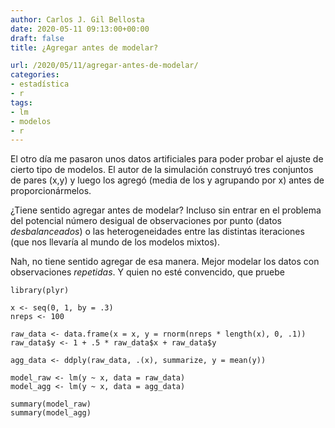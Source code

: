 ```yaml
---
author: Carlos J. Gil Bellosta
date: 2020-05-11 09:13:00+00:00
draft: false
title: ¿Agregar antes de modelar?

url: /2020/05/11/agregar-antes-de-modelar/
categories:
- estadística
- r
tags:
- lm
- modelos
- r
---
```





El otro día me pasaron unos datos artificiales para poder probar el ajuste de cierto tipo de modelos. El autor de la simulación construyó tres conjuntos de pares (x,y) y luego los agregó (media de los y agrupando por x) antes de proporcionármelos.







¿Tiene sentido agregar antes de modelar? Incluso sin entrar en el problema del potencial número desigual de observaciones por punto (datos _desbalanceados_) o las heterogeneidades entre las distintas iteraciones (que nos llevaría al mundo de los modelos mixtos).







Nah, no tiene sentido agregar de esa manera. Mejor modelar los datos con observaciones _repetidas_. Y quien no esté convencido, que pruebe







    library(plyr)

    x <- seq(0, 1, by = .3)
    nreps <- 100

    raw_data <- data.frame(x = x, y = rnorm(nreps * length(x), 0, .1))
    raw_data$y <- 1 + .5 * raw_data$x + raw_data$y

    agg_data <- ddply(raw_data, .(x), summarize, y = mean(y))

    model_raw <- lm(y ~ x, data = raw_data)
    model_agg <- lm(y ~ x, data = agg_data)

    summary(model_raw)
    summary(model_agg)



